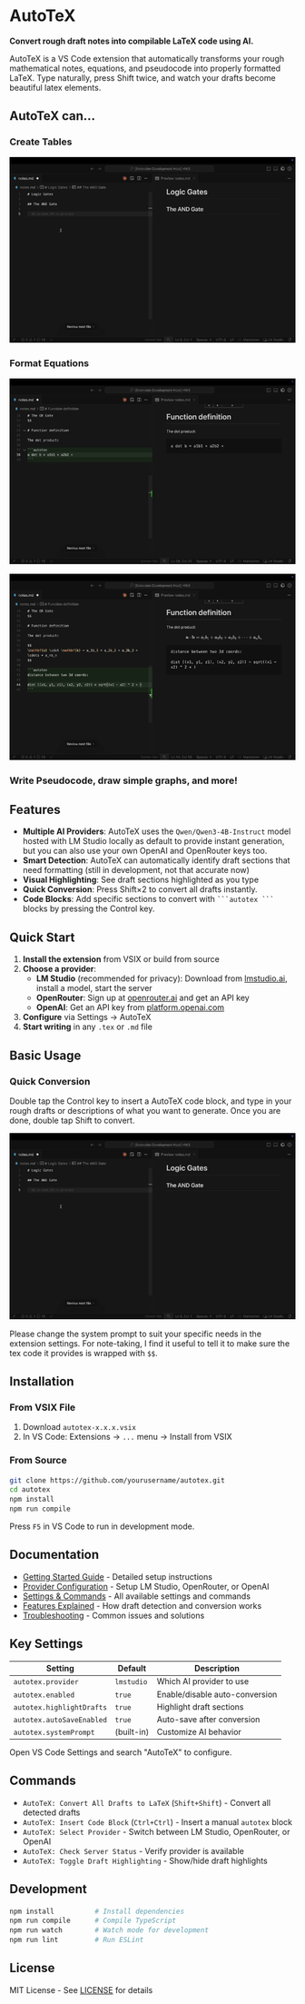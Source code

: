 # AutoTeX

**Convert rough draft notes into compilable LaTeX code using AI.**

AutoTeX is a VS Code extension that automatically transforms your rough mathematical notes, equations, and pseudocode into properly formatted LaTeX. Type naturally, press Shift twice, and watch your drafts become beautiful latex elements.

## AutoTeX can...

### Create Tables
![Creating Tables Demo](and.gif)

### Format Equations

![Dot Product Demo](dot%20product.gif)

![Distance Equation Demo](dist.gif)

### Write Pseudocode, draw simple graphs, and more!

## Features

-  **Multiple AI Providers**: AutoTeX uses the `Qwen/Qwen3-4B-Instruct` model hosted with LM Studio locally as default to provide instant generation, but you can also use your own OpenAI and OpenRouter keys too.
-  **Smart Detection**: AutoTeX can automatically identify draft sections that need formatting (still in development, not that accurate now)
-  **Visual Highlighting**: See draft sections highlighted as you type
- **Quick Conversion**: Press Shift×2 to convert all drafts instantly.
- **Code Blocks**: Add specific sections to convert with `` ```autotex ``` `` blocks by pressing the Control key.

## Quick Start

1. **Install the extension** from VSIX or build from source
2. **Choose a provider**:
   - **LM Studio** (recommended for privacy): Download from [lmstudio.ai](https://lmstudio.ai/), install a model, start the server
   - **OpenRouter**: Sign up at [openrouter.ai](https://openrouter.ai/) and get an API key
   - **OpenAI**: Get an API key from [platform.openai.com](https://platform.openai.com/)
3. **Configure** via Settings → AutoTeX
4. **Start writing** in any `.tex` or `.md` file

## Basic Usage

### Quick Conversion

Double tap the Control key to insert a AutoTeX code block, and type in your rough drafts or descriptions of what you want to generate. Once you are done, double tap Shift to convert.

![demo video](and.gif)

Please change the system prompt to suit your specific needs in the extension settings. For note-taking, I find it useful to tell it to make sure the tex code it provides is wrapped with `$$`.

## Installation

### From VSIX File

1. Download `autotex-x.x.x.vsix`
2. In VS Code: Extensions → `...` menu → Install from VSIX

### From Source

```bash
git clone https://github.com/yourusername/autotex.git
cd autotex
npm install
npm run compile
```

Press `F5` in VS Code to run in development mode.

## Documentation

- [Getting Started Guide](docs/getting-started.md) - Detailed setup instructions
- [Provider Configuration](docs/providers.md) - Setup LM Studio, OpenRouter, or OpenAI
- [Settings & Commands](docs/configuration.md) - All available settings and commands
- [Features Explained](docs/features.md) - How draft detection and conversion works
- [Troubleshooting](docs/troubleshooting.md) - Common issues and solutions

## Key Settings

| Setting | Default | Description |
|---------|---------|-------------|
| `autotex.provider` | `lmstudio` | Which AI provider to use |
| `autotex.enabled` | `true` | Enable/disable auto-conversion |
| `autotex.highlightDrafts` | `true` | Highlight draft sections |
| `autotex.autoSaveEnabled` | `true` | Auto-save after conversion |
| `autotex.systemPrompt` | (built-in) | Customize AI behavior |

Open VS Code Settings and search "AutoTeX" to configure.

## Commands

- `AutoTeX: Convert All Drafts to LaTeX` (`Shift+Shift`) - Convert all detected drafts
- `AutoTeX: Insert Code Block` (`Ctrl+Ctrl`) - Insert a manual `autotex` block
- `AutoTeX: Select Provider` - Switch between LM Studio, OpenRouter, or OpenAI
- `AutoTeX: Check Server Status` - Verify provider is available
- `AutoTeX: Toggle Draft Highlighting` - Show/hide draft highlights


## Development

```bash
npm install          # Install dependencies
npm run compile      # Compile TypeScript
npm run watch        # Watch mode for development
npm run lint         # Run ESLint
```

## License

MIT License - See [LICENSE](LICENSE) for details
